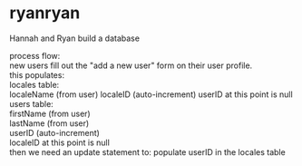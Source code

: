 # ryanryan
Hannah and Ryan build a database


process flow:  
new users fill out the "add a new user" form on their user profile.  
this populates:    
	locales table:  
		localeName (from user) 
		localeID (auto-increment) 
		userID at this point is null
	users table:  
		firstName (from user)  
		lastName (from user)  
		userID (auto-increment)  
		localeID at this point is null  
then we need an update statement to: 
	populate userID in the locales table
	